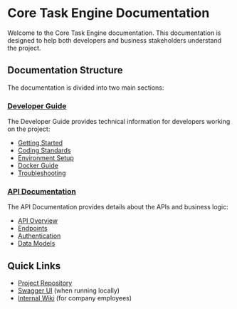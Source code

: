 # Core Task Engine Documentation

Welcome to the Core Task Engine documentation. This documentation is designed to help both developers and business stakeholders understand the project.

## Documentation Structure

The documentation is divided into two main sections:

### [Developer Guide](./developer-guide/README.md)

The Developer Guide provides technical information for developers working on the project:

- [Getting Started](./developer-guide/getting-started.md)
- [Coding Standards](./developer-guide/coding-standards.md)
- [Environment Setup](./developer-guide/environment-setup.md)
- [Docker Guide](./developer-guide/docker-guide.md)
- [Troubleshooting](./developer-guide/troubleshooting.md)

### [API Documentation](./api-documentation/README.md)

The API Documentation provides details about the APIs and business logic:

- [API Overview](./api-documentation/api-overview.md)
- [Endpoints](./api-documentation/endpoints.md)
- [Authentication](./api-documentation/authentication.md)
- [Data Models](./api-documentation/data-models.md)

## Quick Links

- [Project Repository](https://github.com/yourusername/core-task-engine)
- [Swagger UI](http://localhost:3000/api/docs) (when running locally)
- [Internal Wiki](https://internal-wiki.company.com/core-task-engine) (for company employees) 